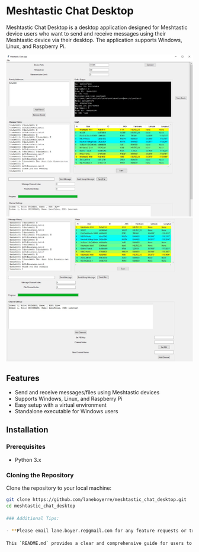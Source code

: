 # Meshtastic Chat Desktop

Meshtastic Chat Desktop is a desktop application designed for Meshtastic device users who want to send and receive messages using their Meshtastic device via their desktop. The application supports Windows, Linux, and Raspberry Pi.

![Screenshot 1](ScreenShots/MainScreen1.jpg)
![Screenshot 2](ScreenShots/MainScreen2.jpg)

## Features

- Send and receive messages/files using Meshtastic devices
- Supports Windows, Linux, and Raspberry Pi
- Easy setup with a virtual environment
- Standalone executable for Windows users

## Installation

### Prerequisites

- Python 3.x

### Cloning the Repository

Clone the repository to your local machine:

```sh
git clone https://github.com/laneboyerre/meshtastic_chat_desktop.git
cd meshtastic_chat_desktop

### Additional Tips:

- **Please email lane.boyer.re@gmail.com for any feature requests or trouble shooting.

This `README.md` provides a clear and comprehensive guide for users to understand, install, and use your application. If you have any specific sections or additional information you'd like to include, let me know!
